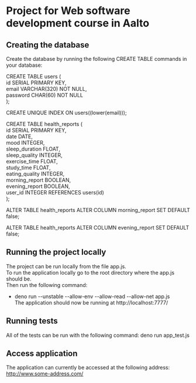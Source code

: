 # Project for Web software development course in Aalto

## Creating the database
Create the database by running the following CREATE TABLE commands in your database:  

CREATE TABLE users (  
  id SERIAL PRIMARY KEY,  
  email VARCHAR(320) NOT NULL,  
  password CHAR(60) NOT NULL  
 );  

 CREATE UNIQUE INDEX ON users((lower(email)));  

 CREATE TABLE health_reports (  
    id SERIAL PRIMARY KEY,  
    date DATE,  
    mood INTEGER,  
    sleep_duration FLOAT,  
    sleep_quality INTEGER,  
    exercise_time FLOAT,  
    study_time FLOAT,  
    eating_quality INTEGER,  
    morning_report BOOLEAN,  
    evening_report BOOLEAN,  
    user_id INTEGER REFERENCES users(id)  
 );  

 ALTER TABLE health_reports ALTER COLUMN morning_report SET DEFAULT false;  

 ALTER TABLE health_reports ALTER COLUMN evening_report SET DEFAULT false;  
 
 ## Running the project locally
 The project can be run locally from the file app.js.  
 To run the application locally go to the root directory where the app.js should be.  
 Then run the following command:  
 * deno run --unstable --allow-env --allow-read --allow-net app.js  
 The application should now be running at http://localhost:7777/  
 
 
 ## Running tests
 All of the tests can be run with the following command: 
 deno run app_test.js
 
 ## Access application
 The application can currently be accessed at the following address:  
 http://www.some-address.com/  
